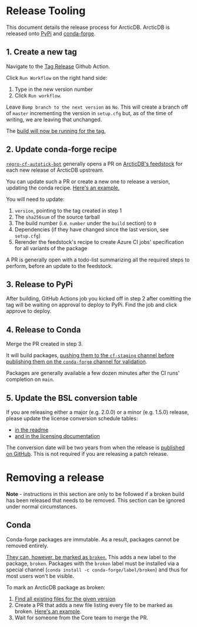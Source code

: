 # Release Tooling

This document details the release process for ArcticDB. 
ArcticDB is released onto [PyPi](https://pypi.org/project/arcticdb/) and [conda-forge](https://anaconda.org/conda-forge/arcticdb).

## 1. Create a new tag

Navigate to the [Tag Release](https://github.com/man-group/ArcticDB/actions/workflows/tag.yml) Github Action.

Click `Run Workflow` on the right hand side:
1. Type in the new version number
2. Click `Run workflow`.

Leave `Bump branch to the next version` as `No`.
This will create a branch off of `master` incrementing the version in `setup.cfg` but,
as of the time of writing, we are leaving that unchanged.

The [build will now be running for the tag.](https://github.com/man-group/ArcticDB/actions/workflows/build.yml)

## 2. Update conda-forge recipe

[`regro-cf-autotick-bot`](https://github.com/regro-cf-autotick-bot) generally opens a PR
on [ArcticDB's feedstock](https://github.com/conda-forge/arcticdb-feedstock)
for each new release of ArcticDB upstream.

You can update such a PR or create a new one to release a version, updating the
conda recipe. [Here's an example.](https://github.com/conda-forge/arcticdb-feedstock/pull/10)

You will need to update:

1. `version`, pointing to the tag created in step 1
2. The `sha256sum` of the source tarball
3. The build number (i.e. `number` under the `build` section) to `0`
4. Dependencies (if they have changed since the last version, see `setup.cfg`)
5. Rerender the feedstock's recipe to create Azure CI jobs' specification for all variants of the package

A PR is generally open with a todo-list summarizing all the required steps to perform,
before an update to the feedstock.

## 3. Release to PyPi

After building, GitHub Actions job you kicked off in step 2 after comitting
the tag will be waiting on approval to deploy to PyPi.
Find the job and click approve to deploy.

## 4. Release to Conda

Merge the PR created in step 3.

It will build packages, [pushing them to the `cf-staging` channel before publishing them
on the `conda-forge` channel for validation](https://conda-forge.org/docs/maintainer/infrastructure.html#output-validation-and-feedstock-tokens).

Packages are generally available a few dozen minutes after the CI runs' completion
on `main`.

## 5. Update the BSL conversion table

If you are releasing either a major (e.g. 2.0.0) or a minor (e.g. 1.5.0) release, please update the license conversion schedule tables:

- [in the readme](https://github.com/man-group/ArcticDB/blob/master/README.md)
- [and in the licensing documentation](https://github.com/man-group/ArcticDB/blob/master/docs/mkdocs/docs/licensing.md)

The conversion date will be two years from when the release is [published on GitHub](https://github.com/man-group/ArcticDB/releases/). This is not required if you are releasing a patch release.

# Removing a release

**Note** - instructions in this section are only to be followed if a broken build has been released that needs to be removed. 
This section can be ignored under normal circumstances.

## Conda

Conda-forge packages are immutable. As a result, packages cannot be removed entirely.

[They can, however, be marked as `broken`.](https://conda-forge.org/docs/maintainer/updating_pkgs.html#removing-broken-packages) 
This adds a new label to the package, `broken`. 
Packages with the `broken` label must be installed via a special channel (`conda install -c conda-forge/label/broken`) and thus for most users won't be visible. 

To mark an ArcticDB package as broken:

1. [Find all existing files for the given version](https://anaconda.org/conda-forge/arcticdb/files?version=1.6.0rc0&channel=main)
2. Create a PR that adds a new file listing every file to be marked as broken. [Here's an example](https://github.com/conda-forge/admin-requests/pull/765).
3. Wait for someone from the Core team to merge the PR.
